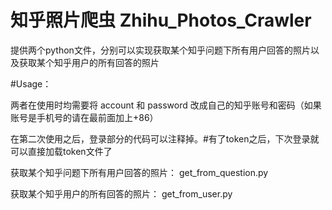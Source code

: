 # 知乎照片爬虫 Zhihu_Photos_Crawler
提供两个python文件，分别可以实现获取某个知乎问题下所有用户回答的照片以及获取某个知乎用户的所有回答的照片

#Usage：

两者在使用时均需要将 account 和 password 改成自己的知乎账号和密码（如果账号是手机号的请在最前面加上+86）

在第二次使用之后，登录部分的代码可以注释掉。#有了token之后，下次登录就可以直接加载token文件了

获取某个知乎问题下所有用户回答的照片：
get_from_question.py 

获取某个知乎用户的所有回答的照片：
get_from_user.py 
